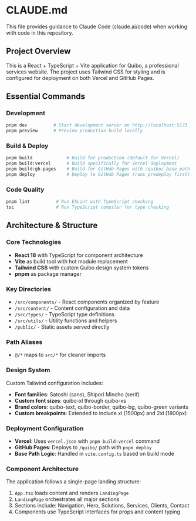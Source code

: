 # CLAUDE.md

This file provides guidance to Claude Code (claude.ai/code) when working with code in this repository.

## Project Overview

This is a React + TypeScript + Vite application for Quibo, a professional services website. The project uses Tailwind CSS for styling and is configured for deployment on both Vercel and GitHub Pages.

## Essential Commands

### Development
```bash
pnpm dev          # Start development server on http://localhost:5173
pnpm preview      # Preview production build locally
```

### Build & Deploy
```bash
pnpm build             # Build for production (default for Vercel)
pnpm build:vercel      # Build specifically for Vercel deployment
pnpm build:gh-pages    # Build for GitHub Pages with /quibo/ base path
pnpm deploy            # Deploy to GitHub Pages (runs predeploy first)
```

### Code Quality
```bash
pnpm lint          # Run ESLint with TypeScript checking
tsc                # Run TypeScript compiler for type checking
```

## Architecture & Structure

### Core Technologies
- **React 18** with TypeScript for component architecture
- **Vite** as build tool with hot module replacement
- **Tailwind CSS** with custom Quibo design system tokens
- **pnpm** as package manager

### Key Directories
- `/src/components/` - React components organized by feature
- `/src/content/` - Content configuration and data
- `/src/types/` - TypeScript type definitions
- `/src/utils/` - Utility functions and helpers
- `/public/` - Static assets served directly

### Path Aliases
- `@/*` maps to `src/*` for cleaner imports

### Design System
Custom Tailwind configuration includes:
- **Font families**: Satoshi (sans), Shipori Mincho (serif)
- **Custom font sizes**: quibo-xl through quibo-xs
- **Brand colors**: quibo-text, quibo-border, quibo-bg, quibo-green variants
- **Custom breakpoints**: Extended to include xl (1500px) and 2xl (1800px)

### Deployment Configuration
- **Vercel**: Uses `vercel.json` with `pnpm build:vercel` command
- **GitHub Pages**: Deploys to `/quibo/` path with `pnpm deploy`
- **Base Path Logic**: Handled in `vite.config.ts` based on build mode

### Component Architecture
The application follows a single-page landing structure:
1. `App.tsx` loads content and renders `LandingPage`
2. `LandingPage` orchestrates all major sections
3. Sections include: Navigation, Hero, Solutions, Services, Clients, Contact
4. Components use TypeScript interfaces for props and content typing